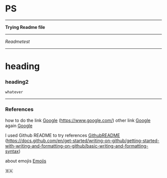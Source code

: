 # PS
___
__Trying Readme file__

___
_Readmetest_

___
# heading  
### heading2
    whatever


___
### References
how to do the link [Google] (https://www.google.com/)
other link [Google][1]
again [Google][google]

I used Github README to try references [GithubREADME] (https://docs.github.com/en/get-started/writing-on-github/getting-started-with-writing-and-formatting-on-github/basic-writing-and-formatting-syntax)

about emojis [Emojis][2] 


:bosnia_herzegovina:

[1]: https://www.google.com/
[google]: https://www.google.com/
[GithubREADME]: https://docs.github.com/en/get-started/writing-on-github/getting-started-with-writing-and-formatting-on-github/basic-writing-and-formatting-syntax
[2]: https://github.com/ikatyang/emoji-cheat-sheet/blob/master/README.md

